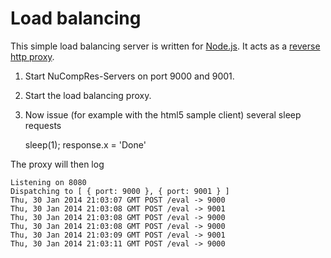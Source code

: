 # Load balancing

This simple load balancing server is written for [Node.js](http://nodejs.org/).
It acts as a [reverse http proxy](http://en.wikipedia.org/wiki/Reverse_proxy).

1. Start NuCompRes-Servers on port 9000 and 9001. 
2. Start the load balancing proxy.
3. Now issue (for example with the html5 sample client) several sleep requests
    
    sleep(1);
    response.x = 'Done'

The proxy will then log

    Listening on 8080
    Dispatching to [ { port: 9000 }, { port: 9001 } ]
    Thu, 30 Jan 2014 21:03:07 GMT POST /eval -> 9000
    Thu, 30 Jan 2014 21:03:08 GMT POST /eval -> 9001
    Thu, 30 Jan 2014 21:03:08 GMT POST /eval -> 9000
    Thu, 30 Jan 2014 21:03:08 GMT POST /eval -> 9000
    Thu, 30 Jan 2014 21:03:09 GMT POST /eval -> 9001
    Thu, 30 Jan 2014 21:03:11 GMT POST /eval -> 9000